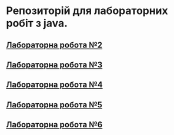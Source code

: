 # Репозиторій для лабораторних робіт з java.
## [Лабораторна робота №2](src/main/java/com/bondarenko/universityAssigment/lab2/README.md)
## [Лабораторна робота №3](src/main/java/com/bondarenko/universityAssigment/lab3/README.md)
## [Лабораторна робота №4](src/main/java/com/bondarenko/universityAssigment/lab4/README.md)
## [Лабораторна робота №5](src/main/java/com/bondarenko/universityAssigment/lab5/README.md)
## [Лабораторна робота №6](src/main/java/com/bondarenko/universityAssigment/lab6/README.md )